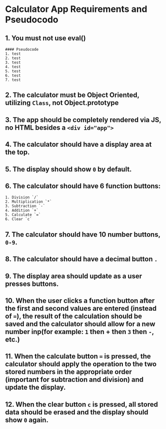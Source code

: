 # Calculator App Requirements and Pseudocodo
## 1. You must not use eval()
    #### Pseudocode
    1. test
    2. test
    3. test
    4. test
    5. test
    6. test
    7. test 
## 2. The calculator must be Object Oriented, utilizing `Class`, not Object.prototype
## 3. The app should be completely rendered via JS, no HTML besides a `<div id="app">`
## 4. The calculator should have a display area at the top.
## 5. The display should show `0` by default.
## 6. The calculator should have 6 function buttons:
    1. Division `/`
    2. Multiplication `*`
    3. Subtraction `-`
    4. Addition `+`
    5. Calculate `=`
    6. Clear `c`
## 7. The calculator should have 10 number buttons, `0-9`.
## 8. The calculator should have a decimal button `.`
## 9.  The display area should update as a user presses buttons.
## 10.  When the user clicks a function button after the first and second values are entered (instead of `=`), the result of the calculation should be saved and the calculator should allow for a new number inp(for example: `1` then + then `3` then `-`, etc.)
## 11.  When the calculate button `=` is pressed, the calculator should apply the operation to the two stored numbers in the appropriate order (important for subtraction and division) and update the display.
## 12.  When the clear button `c` is pressed, all stored data should be erased and the display should show `0` again.